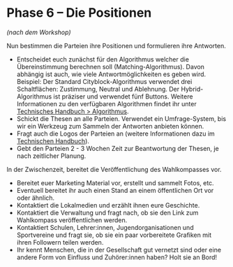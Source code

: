 # Phase 6 – Die Positionen

*(nach dem Workshop)*

Nun bestimmen die Parteien ihre Positionen und formulieren ihre Antworten.

- Entscheidet euch zunächst für den Algorithmus welcher die Übereinstimmung berechnen soll
  (Matching-Algorithmus). Davon abhängig ist auch, wie viele Antwortmöglichkeiten es geben wird.
  Beispiel: Der Standard Cityblock-Algorithmus verwendet drei Schaltflächen: Zustimmung, Neutral und
  Ablehnung. Der Hybrid-Algorithmus ist präziser und verwendet fünf Buttons. Weitere Informationen
  zu den verfügbaren Algorithmen findet ihr unter
  [Technisches Handbuch > Algorithmus](../technical/configuration.html#algorithmus).
- Schickt die Thesen an alle Parteien. Verwendet ein Umfrage-System, bis wir ein Werkzeug zum
  Sammeln der Antworten anbieten können.
- Fragt auch die Logos der Parteien an (weitere Informationen dazu im
  [Technischen Handbuch](../technical/configuration.html#parties-logo)).
- Gebt den Parteien 2 - 3 Wochen Zeit zur Beantwortung der Thesen, je nach zeitlicher Planung.

In der Zwischenzeit, bereitet die Veröffentlichung des Wahlkompasses vor.

- Bereitet euer Marketing Material vor, erstellt und sammelt Fotos, etc.
- Eventuell bereitet ihr auch einen Stand an einem öffentlichen Ort vor oder ähnlich.
- Kontaktiert die Lokalmedien und erzählt ihnen eure Geschichte.
- Kontaktiert die Verwaltung und fragt nach, ob sie den Link zum Wahlkompass veröffentlichen werden.
- Kontaktiert Schulen, Lehrer:innen, Jugendorganisationen und Sportvereine und fragt sie, ob sie ein
  paar vorbereitete Grafiken mit ihren Followern teilen werden.
- Ihr kennt Menschen, die in der Gesellschaft gut vernetzt sind oder eine andere Form von Einfluss
  und Zuhörer:innen haben? Holt sie an Bord!